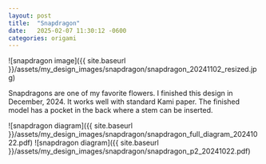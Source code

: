 ```yaml
---
layout: post
title:  "Snapdragon"
date:   2025-02-07 11:30:12 -0600
categories: origami
---
```


![snapdragon image]({{ site.baseurl }}/assets/my_design_images/snapdragon/snapdragon_20241102_resized.jpg)

Snapdragons are one of my favorite flowers.  I finished this design in December, 2024.  It works well with standard Kami paper.  The finished model has a pocket in the back where a stem can be inserted.

![snapdragon diagram]({{ site.baseurl }}/assets/my_design_images/snapdragon/snapdragon_full_diagram_20241022.pdf)
![snapdragon diagram]({{ site.baseurl }}/assets/my_design_images/snapdragon/snapdragon_p2_20241022.pdf)

